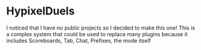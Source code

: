 # HypixelDuels
I noticed that I have no public projects so I decided to make this one! 
This is a complex system that could be used to replace many plugins because it includes Scoreboards, Tab, Chat, Prefixes, the mode itself
